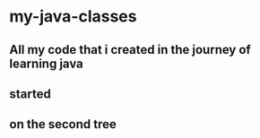 # my-java-classes

## All my code that i created in the journey of learning java
## started 
## on the second tree
